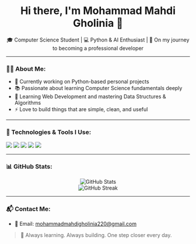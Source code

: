<h1 align="center">Hi there, I'm Mohammad Mahdi Gholinia 👋</h1>

<p align="center">
🎓 Computer Science Student | 💻 Python & AI Enthusiast | 🚀 On my journey to becoming a professional developer
</p>

---

### 👨‍💻 About Me:
- 🔭 Currently working on Python-based personal projects  
- 📚 Passionate about learning Computer Science fundamentals deeply  
- 🌱 Learning Web Development and mastering Data Structures & Algorithms  
- ⚡ Love to build things that are simple, clean, and useful

---

### 🧰 Technologies & Tools I Use:
<p>
  <img src="https://img.shields.io/badge/Python-3776AB?style=for-the-badge&logo=python&logoColor=white"/>
  <img src="https://img.shields.io/badge/Git-F05032?style=for-the-badge&logo=git&logoColor=white"/>
  <img src="https://img.shields.io/badge/HTML-E34F26?style=for-the-badge&logo=html5&logoColor=white"/>
  <img src="https://img.shields.io/badge/CSS-1572B6?style=for-the-badge&logo=css3&logoColor=white"/>
  <img src="https://img.shields.io/badge/VSCode-007ACC?style=for-the-badge&logo=visual-studio-code&logoColor=white"/>
</p>

---

### 📊 GitHub Stats:
<p align="center">
  <img src="https://github-readme-stats.vercel.app/api?username=MohammadMahdiGholinia&show_icons=true&theme=radical" alt="GitHub Stats"/>
  <br>
  <img src="https://streak-stats.demolab.com?user=MohammadMahdiGholinia&theme=radical&date_format=j%20M%5B%20Y%5D" alt="GitHub Streak"/>
</p>

---

### 📬 Contact Me:
- 📧 Email: mohammadmahdigholinia220@gmail.com


> 🧠 Always learning. Always building. One step closer every day.
